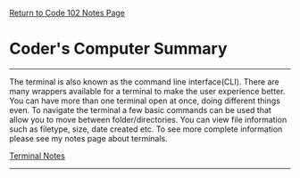 [Return to Code 102 Notes Page](https://krisdunning.github.io/reading-notes/Code102Notes.html)

# Coder's Computer Summary

*****

The terminal is also known as the command line interface(CLI). There are many wrappers available for a terminal to make the user experience better. You can have more than one terminal open at once, doing different things even. To navigate the terminal a few basic commands can be used that allow you to move between folder/directories. You can view file information such as filetype, size, date created etc. To see more complete information please see my notes page about terminals.

[Terminal Notes](https://KrisDunning.github.io/reading-notes/Read02-TerminalNotes.html)

*****
